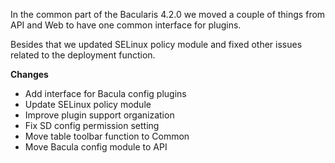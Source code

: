 
In the common part of the Bacularis 4.2.0 we moved a couple of things
from API and Web to have one common interface for plugins.

Besides that we updated SELinux policy module and fixed other issues
related to the deployment function.

**Changes**
 - Add interface for Bacula config plugins
 - Update SELinux policy module
 - Improve plugin support organization
 - Fix SD config permission setting
 - Move table toolbar function to Common
 - Move Bacula config module to API

